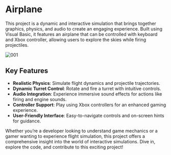 # Airplane

This project is a dynamic and interactive simulation that brings together graphics, physics, and audio to create an engaging experience. Built using Visual Basic, it features an airplane that can be controlled with keyboard and Xbox controller, allowing users to explore the skies while firing projectiles.


![001](https://github.com/user-attachments/assets/9e712d6c-3ec8-4184-bcca-3dbbde4b844e)


## Key Features
- **Realistic Physics**: Simulate flight dynamics and projectile trajectories.
- **Dynamic Turret Control**: Rotate and fire a turret with intuitive controls.
- **Audio Integration**: Experience immersive sound effects for actions like firing and engine sounds.
- **Controller Support**: Play using Xbox controllers for an enhanced gaming experience.
- **User-Friendly Interface**: Easy-to-navigate controls and on-screen hints for guidance.

Whether you’re a developer looking to understand game mechanics or a gamer wanting to experience flight simulation, this project offers a comprehensive insight into the world of interactive simulations. Dive in, explore the code, and contribute to this exciting project!




